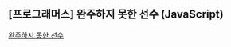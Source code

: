 ## **\[프로그래머스\] 완주하지 못한 선수 (JavaScript)**
[완주하지 못한 선수](https://school.programmers.co.kr/learn/courses/30/lessons/42576)



